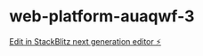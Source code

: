 # web-platform-auaqwf-3

[Edit in StackBlitz next generation editor ⚡️](https://stackblitz.com/~/github.com/boting0501/web-platform-auaqwf-3)